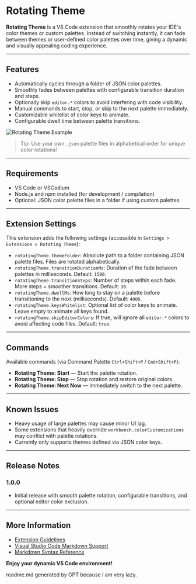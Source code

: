 # Rotating Theme

**Rotating Theme** is a VS Code extension that smoothly rotates your IDE's color themes or custom palettes. Instead of switching instantly, it can fade between themes or user-defined color palettes over time, giving a dynamic and visually appealing coding experience.

---

## Features

- Automatically cycles through a folder of JSON color palettes.
- Smoothly fades between palettes with configurable transition duration and steps.
- Optionally skip `editor.*` colors to avoid interfering with code visibility.
- Manual commands to start, stop, or skip to the next palette immediately.
- Customizable whitelist of color keys to animate.
- Configurable dwell time between palette transitions.

![Rotating Theme Example](images/rotating-theme.gif)

> Tip: Use your own `.json` palette files in alphabetical order for unique color rotations!

---

## Requirements

- VS Code or VSCodium
- Node.js and npm installed (for development / compilation)
- Optional: JSON color palette files in a folder if using custom palettes.

---

## Extension Settings

This extension adds the following settings (accessible in `Settings > Extensions > Rotating Theme`):

* `rotatingTheme.themeFolder`: Absolute path to a folder containing JSON palette files. Files are rotated alphabetically.
* `rotatingTheme.transitionDurationMs`: Duration of the fade between palettes in milliseconds. Default: `1500`.
* `rotatingTheme.transitionSteps`: Number of steps within each fade. More steps = smoother transitions. Default: `30`.
* `rotatingTheme.dwellMs`: How long to stay on a palette before transitioning to the next (milliseconds). Default: `4000`.
* `rotatingTheme.keysWhitelist`: Optional list of color keys to animate. Leave empty to animate all keys found.
* `rotatingTheme.skipEditorColors`: If true, will ignore all `editor.*` colors to avoid affecting code files. Default: `true`.

---

## Commands

Available commands (via Command Palette `Ctrl+Shift+P` / `Cmd+Shift+P`):

- **Rotating Theme: Start** — Start the palette rotation.
- **Rotating Theme: Stop** — Stop rotation and restore original colors.
- **Rotating Theme: Next Now** — Immediately switch to the next palette.

---

## Known Issues

- Heavy usage of large palettes may cause minor UI lag.
- Some extensions that heavily override `workbench.colorCustomizations` may conflict with palette rotations.
- Currently only supports themes defined via JSON color keys.

---

## Release Notes

### 1.0.0
- Initial release with smooth palette rotation, configurable transitions, and optional editor color exclusion.

---

## More Information

- [Extension Guidelines](https://code.visualstudio.com/api/references/extension-guidelines)
- [Visual Studio Code Markdown Support](http://code.visualstudio.com/docs/languages/markdown)
- [Markdown Syntax Reference](https://help.github.com/articles/markdown-basics/)

**Enjoy your dynamic VS Code environment!**

readme.md generated by GPT because I am very lazy.